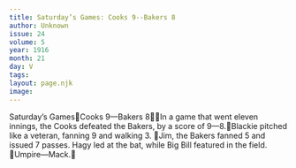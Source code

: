 ```yaml
---
title: Saturday’s Games: Cooks 9--Bakers 8
author: Unknown
issue: 24
volume: 5
year: 1916
month: 21
day: V
tags:
layout: page.njk
image:
---
```

Saturday’s GamesCooks 9—Bakers 8In a game that went eleven innings, the Cooks defeated the Bakers, by a score of 9—8.Blackie pitched like a veteran, fanning 9 and walking 3. Jim, the Bakers fanned 5 and issued 7 passes. Hagy led at the bat, while Big Bill featured in the field. Umpire—Mack.
